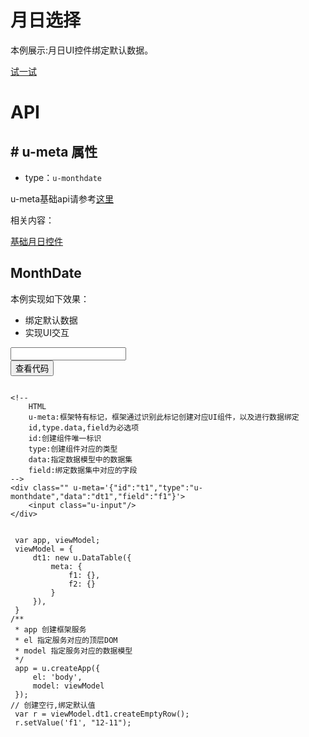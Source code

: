# 月日选择

本例展示:月日UI控件绑定默认数据。

[试一试](http://tinper.org/webide/#/demos/kero/monthdate)


# API

## \# u-meta 属性

* type：`u-monthdate`

u-meta基础api请参考[这里](http://tinper.org/dist/kero/docs/moduleapi.html)

相关内容：

[基础月日控件](http://tinper.org/dist/neoui/plugin/monthdate.html)


## MonthDate

本例实现如下效果：

* 绑定默认数据
* 实现UI交互



<div class="example-content"><!-- 
	HTML
	u-meta:框架特有标记，框架通过识别此标记创建对应UI组件，以及进行数据绑定 
	id,type.data,field为必选项
	id:创建组件唯一标识
	type:创建组件对应的类型
	data:指定数据模型中的数据集
	field:绑定数据集中对应的字段
-->
<div class="" u-meta='{"id":"t1","type":"u-monthdate","data":"dt1","field":"f1"}'>
    <input class="u-input"/>
</div></div>



<script>
 var app, viewModel;
 viewModel = {
     dt1: new u.DataTable({
         meta: {
             f1: {},
             f2: {}
         }
     }),
 }
/**
 * app 创建框架服务
 * el 指定服务对应的顶层DOM
 * model 指定服务对应的数据模型
 */
 app = u.createApp({
     el: 'body',
     model: viewModel
 });
// 创建空行,绑定默认值
 var r = viewModel.dt1.createEmptyRow();
 r.setValue('f1', "12-11");
</script>

<div class="ex-code-par"><button  class="u-button u-button-block u-button-accent margin-top-15 codeOptBtn" ><i class="uf uf-arrow-down"></i>查看代码</button><div class="examples-code"><pre><code>
&lt;!-- 
	HTML
	u-meta:框架特有标记，框架通过识别此标记创建对应UI组件，以及进行数据绑定 
	id,type.data,field为必选项
	id:创建组件唯一标识
	type:创建组件对应的类型
	data:指定数据模型中的数据集
	field:绑定数据集中对应的字段
-->
&lt;div class="" u-meta='{"id":"t1","type":"u-monthdate","data":"dt1","field":"f1"}'>
    &lt;input class="u-input"/>
&lt;/div></code></pre>
</div>


<pre class="examples-code"><code>
 var app, viewModel;
 viewModel = {
     dt1: new u.DataTable({
         meta: {
             f1: {},
             f2: {}
         }
     }),
 }
/**
 * app 创建框架服务
 * el 指定服务对应的顶层DOM
 * model 指定服务对应的数据模型
 */
 app = u.createApp({
     el: 'body',
     model: viewModel
 });
// 创建空行,绑定默认值
 var r = viewModel.dt1.createEmptyRow();
 r.setValue('f1', "12-11");</code></pre>

</div>